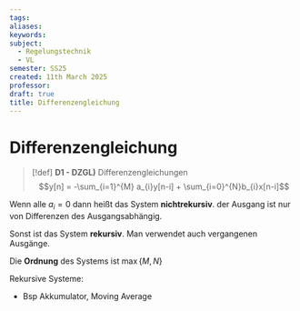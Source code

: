 ```yaml
---
tags: 
aliases: 
keywords: 
subject:
  - Regelungstechnik
  - VL
semester: SS25
created: 11th March 2025
professor:
draft: true
title: Differenzengleichung
---
```

 
# Differenzengleichung

> [!def] **D1 - DZGL)** Differenzengleichungen
> $$y[n] = -\sum_{i=1}^{M} a_{i}y[n-i] + \sum_{i=0}^{N}b_{i}x[n-i]$$

Wenn alle $a_{i}=0$ dann heißt das System **nichtrekursiv**. der Ausgang ist nur von Differenzen des Ausgangsabhängig.

Sonst ist das System **rekursiv**. Man verwendet auch vergangenen Ausgänge.

Die **Ordnung** des Systems ist $\max\{M,N\}$

Rekursive Systeme:
- Bsp Akkumulator, Moving Average

